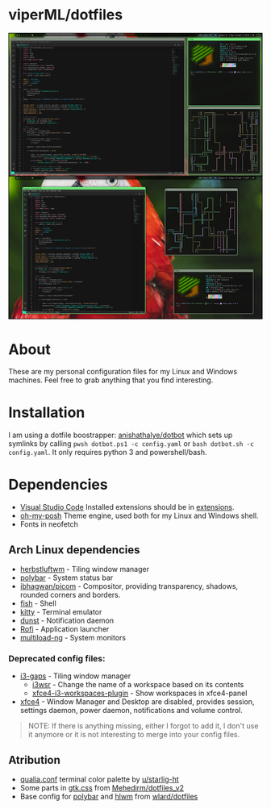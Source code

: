 # viperML/dotfiles

![](_img/2021_04_8.jpg)

# About
These are my personal configuration files for my Linux and Windows machines. Feel free to grab anything that you find interesting.

# Installation
I am using a dotfile boostrapper: [anishathalye/dotbot](https://github.com/anishathalye/dotbot) which
sets up symlinks by calling `pwsh dotbot.ps1 -c config.yaml` or `bash dotbot.sh -c config.yaml`. It only requires python 3 and powershell/bash.



# Dependencies
- [Visual Studio Code](https://code.visualstudio.com) Installed extensions should be in [extensions](Code/extensions).
- [oh-my-posh](https://ohmyposh.dev) Theme engine, used both for my Linux and Windows shell.
- Fonts in neofetch


## Arch Linux dependencies
- [herbstluftwm](https://herbstluftwm.org) - Tiling window manager
- [polybar](https://github.com/polybar/polybar/wiki) - System status bar
- [ibhagwan/picom](https://github.com/ibhagwan/picom/) - Compositor, providing transparency, shadows, rounded corners and borders.
- [fish](https://fishshell.com) - Shell
- [kitty](https://sw.kovidgoyal.net/kitty/) - Terminal emulator
- [dunst](https://dunst-project.org) - Notification daemon
- [Rofi](https://github.com/davatorium/rofi) - Application launcher
- [multiload-ng](https://udda.github.io/multiload-ng/) - System monitors

### Deprecated config files:

- [i3-gaps](https://github.com/Airblader/i3) - Tiling window manager
  - [i3wsr](https://github.com/roosta/i3wsr) - Change the name of a workspace based on its contents
  - [xfce4-i3-workspaces-plugin](https://github.com/denesb/xfce4-i3-workspaces-plugin) - Show workspaces in xfce4-panel
- [xfce4](https://xfce.org) - Window Manager and Desktop are disabled, provides session, settings daemon, power daemon, notifications and volume control.


> NOTE: If there is anything missing, either I forgot to add it, I don't use it anymore or it is not interesting to merge into your config files.



## Atribution

- [qualia.conf](kitty/qualia.conf) terminal color palette by [u/starlig-ht](https://www.reddit.com/r/unixporn/comments/hjzw5f/oc_qualitative_color_palette_for_ansi_terminal/)
- Some parts in [gtk.css](gtk-3.0/gtk.css) from [Mehedirm/dotfiles_v2](https://github.com/Mehedirm/dotfiles_v2)
- Base config for [polybar](polybar/config) and [hlwm](herbstluftwm/autostart) from [wlard/dotfiles](https://github.com/wlard/dotfiles)